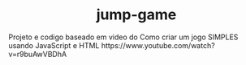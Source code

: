 <h1 align="center">jump-game</h1>
Projeto e codigo baseado em video do Como criar um jogo SIMPLES usando JavaScript e HTML
https://www.youtube.com/watch?v=r9buAwVBDhA

